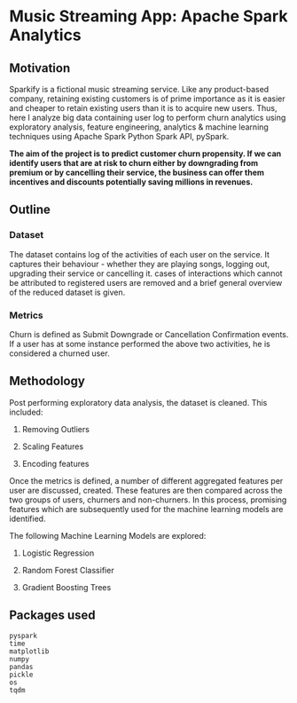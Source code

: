 # Music Streaming App: Apache Spark Analytics

## Motivation
Sparkify is a fictional music streaming service. Like any product-based company, retaining existing customers is of prime importance as it is easier and cheaper to retain existing users than it is to acquire new users. Thus, here I analyze big data containing user log to perform churn analytics using exploratory analysis, feature engineering, analytics & machine learning techniques using Apache Spark Python Spark API, pySpark.

**The aim of the project is to predict customer churn propensity. If we can identify users that are at risk to churn either by downgrading from premium or by cancelling their service, the business can offer them incentives and discounts potentially saving millions in revenues.**

## Outline

### Dataset
The dataset contains log of the activities of each user on the service. It captures their behaviour - whether they are playing songs, logging out, upgrading their service or cancelling it.
cases of interactions which cannot be attributed to registered users are removed and a brief general overview of the reduced dataset is given.

### Metrics
Churn is defined as Submit Downgrade or Cancellation Confirmation events. If a user has at some instance performed the above two activities, he is considered a churned user.

## Methodology

Post performing exploratory data analysis, the dataset is cleaned. This included:
1. Removing Outliers

2. Scaling Features

3. Encoding features

Once the metrics is defined, a number of different aggregated features per user are discussed, created. These features are then compared across the two groups of users, churners and non-churners. In this process, promising features which are subsequently used for the machine learning models are identified.

The following Machine Learning Models are explored:
1. Logistic Regression

2. Random Forest Classifier

3. Gradient Boosting Trees

## Packages used
```
pyspark
time
matplotlib
numpy
pandas
pickle
os
tqdm
```
